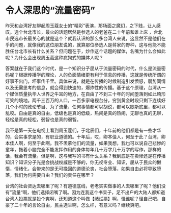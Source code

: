 # 令人深思的“流量密码”

昨天和台湾好友聊起周玉蔻女士的“精彩”表演，那场面之魔幻，之下贱，让人感叹。选个台北市长，最火的话题居然是参选人的老爸在二十年前和谁上床 ，台北市民选市长最关心的就是这个？就我认识的那么多台湾人来说，这显然不是他们在乎的问题，就像我的这位朋友说的，就算那位参选人是蒋家的野种，这与他能不能胜任台北市长有什么关系？但问题在于，炒作这个话题的媒体，名嘴为什么会如此呢？为什么会出现周玉蔻这种疯狗式的媒体人呢？

答案就在于我们这个时代，是一个知识分子屈从于流量密码的时代，什么是流量密码呢？根据传播学的理论，人的负面情绪更有利于信息的传播，这就是传统所谓的好事不出门，坏事传千里。具体来说，就是在传播的时候制造引发愤怒，弱势同情以及无需思考的信息，就会得到快速的，爆炸性的传播。基于这个原理，台湾从一个媒体质量执华人世界之牛耳的地方，在自由了不到三十年的时间堕落到如此畸形可笑的境地。两千三百万的人口，一百多家电视台分，穷到黄金时段只剩下连续好几个小时的政论节目、为了流量，任何事情都可以胡说，都可以歇斯底里，都可以乱咬。自由是真的自由，低级也是真的低级，热闹是真的热闹，无聊也真的无聊，轻松是真的轻松，弱智也是真的弱智。

我不是第一天在电视上看到周玉蔻们，于北辰们，十年前的他们都是有一些才华的，会实事求是的，有职业道德的。十年后，哎，卿本佳人，何至于此？台湾，卿本佳人啊，何至于此啊。我不羡慕他们的流量，如果我想，我也可以说自己悲惨的童年，拖着小脑完全不能发挥作用的身体每年几十万字几十万字的写作，那样的话，我会有流量。但是啊，这与我写的书有什么关系？我到底是在卖惨还是在传播知识？知识分子光是会挑战权威是不够的，你无视专业、知识，屈从于民众的懒惰，情绪化，会带来的是无可挽回的道德沦丧，社会堕落，如果自由必将导致堕落，我们为何需要自由？我们的责任在哪里？

台湾的社会贤达去哪里了呢？有道德底线，老老实实做事的人去哪里了呢？他们没有”流量“啊，他们选择闭嘴了啊。因为连我这个书呆子，足不出户的大陆人都知道台湾人投票就是投个爽啊，还知道这个叫做【赌烂票】啊，怪谁呢？怪自己吧，自豪了二十年的言论自由，民主选举啊，怎么样，有意义吗？继续爽吧。
